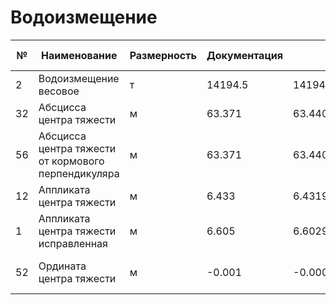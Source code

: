 # Водоизмещение  
|№|Наименование|Размерность|Документация|Расчет|%|Допуск, %|Допуск, абс.|Статус|
|---|---|---|---|---|---|---|---|---|
|2|Водоизмещение весовое|т|14194.5|14194.519706914798|0.00013883486419392967|±2 %||+|
|32|Абсцисса центра тяжести|м|63.371|63.440676832320825|0.10995065932496445||||
|56|Абсцисса центра тяжести от кормового перпендикуляра|м|63.371|63.440676832320825|0.10995065932496445|±1 %|0,50 м|+|
|12|Аппликата центра тяжести|м|6.433|6.4319687187015315|0.016031109878257434|±1 %|0,05 м|+|
|1|Аппликата центра тяжести исправленная|м|6.605|6.602956135684556|0.030944198568426427||||
|52|Ордината центра тяжести|м|-0.001|-0.0003098266448083428|69.01733551916573|±0,5 % ширины судна|0,05 м|-|
  
